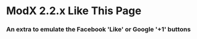 # ModX 2.2.x Like This Page #
### An extra to emulate the Facebook 'Like' or Google '+1' buttons ###

